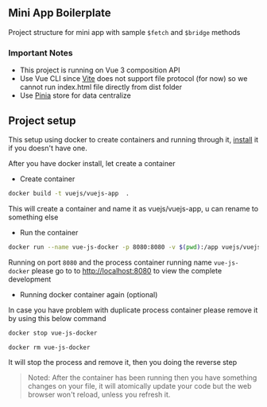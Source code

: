 ## Mini App Boilerplate

Project structure for mini app with sample `$fetch` and `$bridge` methods

### Important Notes

- This project is running on Vue 3 composition API
- Use Vue CLI since [Vite](https://vitejs.dev/guide/) does not support file protocol (for now) so we cannot run index.html file directly from dist folder
- Use [Pinia](https://pinia.vuejs.org/introduction.html) store for data centralize

## Project setup

This setup using docker to create containers and running through it, [install](https://www.docker.com/) it if you doesn't have one.


After you have docker install, let create a container

- Create container

```bash
docker build -t vuejs/vuejs-app  .
```

This will create a container and name it as vuejs/vuejs-app, u can rename to something else

- Run the container

```bash
docker run --name vue-js-docker -p 8080:8080 -v $(pwd):/app vuejs/vuejs-app
```

Running on port `8080` and the process container running name `vue-js-docker`
please go to to [http://localhost:8080](http://localhost:8080) to view the complete development

- Running docker container again (optional)

In case you have problem with duplicate process container
please remove it by using this below command

```bash
docker stop vue-js-docker

docker rm vue-js-docker
```

It will stop the process and remove it, then you doing the reverse step

> Noted: After the container has been running then you have something changes on your file, it will atomically update your code but the web browser won't reload, unless you refresh it.
